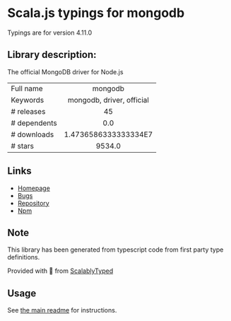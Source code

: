 
# Scala.js typings for mongodb

Typings are for version 4.11.0

## Library description:
The official MongoDB driver for Node.js

|                    |                 |
| ------------------ | :-------------: |
| Full name          | mongodb |
| Keywords           | mongodb, driver, official |
| # releases         | 45 |
| # dependents       | 0.0 |
| # downloads        | 1.4736586333333334E7 |
| # stars            | 9534.0 |

## Links
- [Homepage](https://github.com/mongodb/node-mongodb-native)
- [Bugs](https://jira.mongodb.org/projects/NODE/issues/)
- [Repository](https://github.com/mongodb/node-mongodb-native)
- [Npm](https://www.npmjs.com/package/mongodb)
    


## Note
This library has been generated from typescript code from first party type definitions.

Provided with :purple_heart: from [ScalablyTyped](https://github.com/oyvindberg/ScalablyTyped)

## Usage
See [the main readme](../../readme.md) for instructions.


